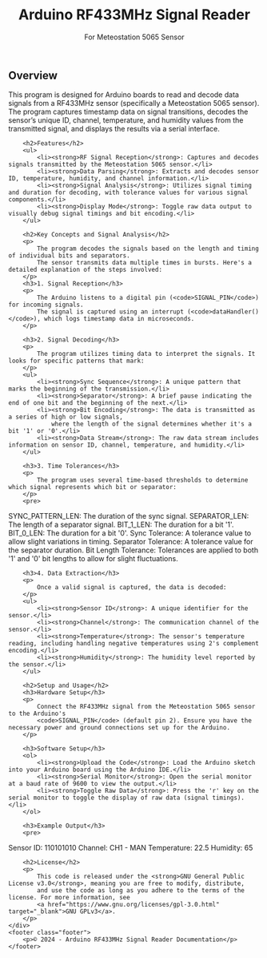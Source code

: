 <!DOCTYPE html>
<html lang="en">
<head>
    <meta charset="UTF-8">
    <meta name="viewport" content="width=device-width, initial-scale=1.0">
    <title>Arduino RF433MHz Signal Reader</title>
    <link rel="stylesheet" href="styles.css">
</head>
<body>
    <header>
        <h1>Arduino RF433MHz Signal Reader</h1>
        <p>For Meteostation 5065 Sensor</p>
    </header>
    <div class="container">
        <h2>Overview</h2>
        <p>
            This program is designed for Arduino boards to read and decode data signals from a RF433MHz sensor 
            (specifically a Meteostation 5065 sensor). The program captures timestamp data on signal transitions, 
            decodes the sensor’s unique ID, channel, temperature, and humidity values from the transmitted signal, 
            and displays the results via a serial interface.
        </p>

        <h2>Features</h2>
        <ul>
            <li><strong>RF Signal Reception</strong>: Captures and decodes signals transmitted by the Meteostation 5065 sensor.</li>
            <li><strong>Data Parsing</strong>: Extracts and decodes sensor ID, temperature, humidity, and channel information.</li>
            <li><strong>Signal Analysis</strong>: Utilizes signal timing and duration for decoding, with tolerance values for various signal components.</li>
            <li><strong>Display Mode</strong>: Toggle raw data output to visually debug signal timings and bit encoding.</li>
        </ul>

        <h2>Key Concepts and Signal Analysis</h2>
        <p>
            The program decodes the signals based on the length and timing of individual bits and separators. 
            The sensor transmits data multiple times in bursts. Here's a detailed explanation of the steps involved:
        </p>
        <h3>1. Signal Reception</h3>
        <p>
            The Arduino listens to a digital pin (<code>SIGNAL_PIN</code>) for incoming signals. 
            The signal is captured using an interrupt (<code>dataHandler()</code>), which logs timestamp data in microseconds.
        </p>

        <h3>2. Signal Decoding</h3>
        <p>
            The program utilizes timing data to interpret the signals. It looks for specific patterns that mark:
        </p>
        <ul>
            <li><strong>Sync Sequence</strong>: A unique pattern that marks the beginning of the transmission.</li>
            <li><strong>Separator</strong>: A brief pause indicating the end of one bit and the beginning of the next.</li>
            <li><strong>Bit Encoding</strong>: The data is transmitted as a series of high or low signals, 
                where the length of the signal determines whether it's a bit '1' or '0'.</li>
            <li><strong>Data Stream</strong>: The raw data stream includes information on sensor ID, channel, temperature, and humidity.</li>
        </ul>

        <h3>3. Time Tolerances</h3>
        <p>
            The program uses several time-based thresholds to determine which signal represents which bit or separator:
        </p>
        <pre>
SYNC_PATTERN_LEN: The duration of the sync signal.
SEPARATOR_LEN: The length of a separator signal.
BIT_1_LEN: The duration for a bit '1'.
BIT_0_LEN: The duration for a bit '0'.
Sync Tolerance: A tolerance value to allow slight variations in timing.
Separator Tolerance: A tolerance value for the separator duration.
Bit Length Tolerance: Tolerances are applied to both '1' and '0' bit lengths to allow for slight fluctuations.
        </pre>

        <h3>4. Data Extraction</h3>
        <p>
            Once a valid signal is captured, the data is decoded:
        </p>
        <ul>
            <li><strong>Sensor ID</strong>: A unique identifier for the sensor.</li>
            <li><strong>Channel</strong>: The communication channel of the sensor.</li>
            <li><strong>Temperature</strong>: The sensor's temperature reading, including handling negative temperatures using 2's complement encoding.</li>
            <li><strong>Humidity</strong>: The humidity level reported by the sensor.</li>
        </ul>

        <h2>Setup and Usage</h2>
        <h3>Hardware Setup</h3>
        <p>
            Connect the RF433MHz signal from the Meteostation 5065 sensor to the Arduino's 
            <code>SIGNAL_PIN</code> (default pin 2). Ensure you have the necessary power and ground connections set up for the Arduino.
        </p>

        <h3>Software Setup</h3>
        <ol>
            <li><strong>Upload the Code</strong>: Load the Arduino sketch into your Arduino board using the Arduino IDE.</li>
            <li><strong>Serial Monitor</strong>: Open the serial monitor at a baud rate of 9600 to view the output.</li>
            <li><strong>Toggle Raw Data</strong>: Press the 'r' key on the serial monitor to toggle the display of raw data (signal timings).</li>
        </ol>

        <h3>Example Output</h3>
        <pre>
Sensor ID: 110101010
Channel: CH1 - MAN
Temperature: 22.5
Humidity: 65
        </pre>

        <h2>License</h2>
        <p>
            This code is released under the <strong>GNU General Public License v3.0</strong>, meaning you are free to modify, distribute, 
            and use the code as long as you adhere to the terms of the license. For more information, see 
            <a href="https://www.gnu.org/licenses/gpl-3.0.html" target="_blank">GNU GPLv3</a>.
        </p>
    </div>
    <footer class="footer">
        <p>© 2024 - Arduino RF433MHz Signal Reader Documentation</p>
    </footer>
</body>
</html>


